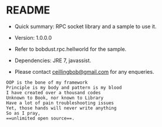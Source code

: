 # README #


* Quick summary: RPC socket library and a sample to use it.
* Version: 1.0.0.0

* Refer to bobdust.rpc.hellworld for the sample.
* Dependencies: JRE 7, javassist.

* Please contact ceillingbob@gmail.com for any enqueries.


```
OOP is the bone of my framework
Principle is my body and pattern is my blood
I have created over a thousand codes
Unknown to Book, nor known to Library
Have a lot of pain troubleshooting issues
Yet, those hands will never write anything
So as I pray,
==unlimited open source==.
```
